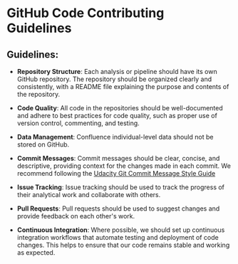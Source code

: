 # GitHub Code Contributing Guidelines

## Guidelines:

* **Repository Structure**: Each analysis or pipeline should have its own GitHub repository. The repository should be organized clearly and consistently, with a README file explaining the purpose and contents of the repository.

* **Code Quality**: All code in the repositories should be well-documented and adhere to best practices for code quality, such as proper use of version control, commenting, and testing.

* **Data Management**: Confluence individual-level data should not be stored on GitHub. 

* **Commit Messages**: Commit messages should be clear, concise, and descriptive, providing context for the changes made in each commit. We recommend following the [Udacity Git Commit Message Style Guide](https://udacity.github.io/git-styleguide/)

* **Issue Tracking**: Issue tracking should be used to track the progress of their analytical work and collaborate with others.

* **Pull Requests**: Pull requests should be used to suggest changes and provide feedback on each other's work.

* **Continuous Integration**: Where possible, we should set up continuous integration workflows that automate testing and deployment of code changes. This helps to ensure that our code remains stable and working as expected.
